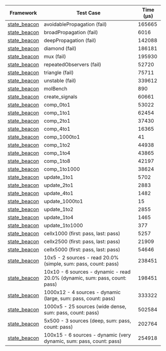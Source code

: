 | Framework | Test Case | Time (μs) |
| --- | --- | --- |
| [state_beacon](https://github.com/jinyus/dart_beacon) | avoidablePropagation (fail) | 165665 |
| [state_beacon](https://github.com/jinyus/dart_beacon) | broadPropagation (fail) | 6016 |
| [state_beacon](https://github.com/jinyus/dart_beacon) | deepPropagation (fail) | 142088 |
| [state_beacon](https://github.com/jinyus/dart_beacon) | diamond (fail) | 186181 |
| [state_beacon](https://github.com/jinyus/dart_beacon) | mux (fail) | 195930 |
| [state_beacon](https://github.com/jinyus/dart_beacon) | repeatedObservers (fail) | 52720 |
| [state_beacon](https://github.com/jinyus/dart_beacon) | triangle (fail) | 75711 |
| [state_beacon](https://github.com/jinyus/dart_beacon) | unstable (fail) | 339612 |
| [state_beacon](https://github.com/jinyus/dart_beacon) | molBench | 890 |
| [state_beacon](https://github.com/jinyus/dart_beacon) | create_signals | 60661 |
| [state_beacon](https://github.com/jinyus/dart_beacon) | comp_0to1 | 53022 |
| [state_beacon](https://github.com/jinyus/dart_beacon) | comp_1to1 | 62454 |
| [state_beacon](https://github.com/jinyus/dart_beacon) | comp_2to1 | 37430 |
| [state_beacon](https://github.com/jinyus/dart_beacon) | comp_4to1 | 16365 |
| [state_beacon](https://github.com/jinyus/dart_beacon) | comp_1000to1 | 41 |
| [state_beacon](https://github.com/jinyus/dart_beacon) | comp_1to2 | 44938 |
| [state_beacon](https://github.com/jinyus/dart_beacon) | comp_1to4 | 43865 |
| [state_beacon](https://github.com/jinyus/dart_beacon) | comp_1to8 | 42197 |
| [state_beacon](https://github.com/jinyus/dart_beacon) | comp_1to1000 | 38624 |
| [state_beacon](https://github.com/jinyus/dart_beacon) | update_1to1 | 5702 |
| [state_beacon](https://github.com/jinyus/dart_beacon) | update_2to1 | 2883 |
| [state_beacon](https://github.com/jinyus/dart_beacon) | update_4to1 | 1482 |
| [state_beacon](https://github.com/jinyus/dart_beacon) | update_1000to1 | 15 |
| [state_beacon](https://github.com/jinyus/dart_beacon) | update_1to2 | 2855 |
| [state_beacon](https://github.com/jinyus/dart_beacon) | update_1to4 | 1465 |
| [state_beacon](https://github.com/jinyus/dart_beacon) | update_1to1000 | 377 |
| [state_beacon](https://github.com/jinyus/dart_beacon) | cellx1000 (first: pass, last: pass) | 5257 |
| [state_beacon](https://github.com/jinyus/dart_beacon) | cellx2500 (first: pass, last: pass) | 21909 |
| [state_beacon](https://github.com/jinyus/dart_beacon) | cellx5000 (first: pass, last: pass) | 54646 |
| [state_beacon](https://github.com/jinyus/dart_beacon) | 10x5 - 2 sources - read 20.0% (simple, sum: pass, count: pass) | 238451 |
| [state_beacon](https://github.com/jinyus/dart_beacon) | 10x10 - 6 sources - dynamic - read 20.0% (dynamic, sum: pass, count: pass) | 198451 |
| [state_beacon](https://github.com/jinyus/dart_beacon) | 1000x12 - 4 sources - dynamic (large, sum: pass, count: pass) | 333322 |
| [state_beacon](https://github.com/jinyus/dart_beacon) | 1000x5 - 25 sources (wide dense, sum: pass, count: pass) | 502584 |
| [state_beacon](https://github.com/jinyus/dart_beacon) | 5x500 - 3 sources (deep, sum: pass, count: pass) | 202764 |
| [state_beacon](https://github.com/jinyus/dart_beacon) | 100x15 - 6 sources - dynamic (very dynamic, sum: pass, count: pass) | 254918 |
